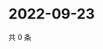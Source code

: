 # 2022-09-23

共 0 条

<!-- BEGIN WEIBO -->
<!-- 最后更新时间 Fri Sep 23 2022 05:01:09 GMT+0800 (China Standard Time) -->

<!-- END WEIBO -->
